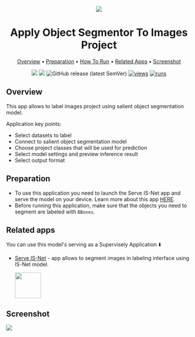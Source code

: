 <div align="center" markdown>
<img src="https://user-images.githubusercontent.com/119248312/229123689-37bb6d99-0e51-4bda-b458-edc6c7887717.jpg"/>
  
# Apply Object Segmentor To Images Project
  
<p align="center">
  <a href="#Overview">Overview</a> •
  <a href="#Preparation">Preparation</a> •
  <a href="#How-To-Run">How To Run</a> •
  <a href="#Related-Apps">Related Apps</a> •
  <a href="#Screenshot">Screenshot</a>
</p>
  
[![](https://img.shields.io/badge/supervisely-ecosystem-brightgreen)](https://ecosystem.supervise.ly/apps/supervisely-ecosystem/apply-object-segmentor-to-images-project)
[![](https://img.shields.io/badge/slack-chat-green.svg?logo=slack)](https://supervise.ly/slack)
![GitHub release (latest SemVer)](https://img.shields.io/github/v/release/supervisely-ecosystem/apply-object-segmentor-to-images-project)
[![views](https://app.supervise.ly/img/badges/views/supervisely-ecosystem/apply-object-segmentor-to-images-project.png)](https://supervise.ly)
[![runs](https://app.supervise.ly/img/badges/runs/supervisely-ecosystem/apply-object-segmentor-to-images-project.png)](https://supervise.ly)

</div>

## Overview

This app allows to label images project using salient object segmentation model.

Application key points:

- Select datasets to label
- Connect to salient object segmentation model
- Choose project classes that will be used for prediction
- Select model settings and preview inference result
- Select output format

## Preparation

- To use this application you need to launch the Serve IS-Net app and serve the model on your device. Learn more about this app [HERE](https://dev.supervise.ly/ecosystem/apps/serve-isnet).
- Before running this application, make sure that the objects you need to segment are labeled with `BBoxes`.

## Related apps

You can use this model's serving as a Supervisely Application ⬇️

- [Serve IS-Net](https://ecosystem.supervise.ly/apps/serve-isnet) - app allows to segment images in labeling interface using IS-Net model.  
    
    <img data-key="sly-module-link" data-module-slug="supervisely-ecosystem/serve-isnet" src="https://user-images.githubusercontent.com/115161827/227242070-fff3a734-af6c-447e-9cf1-fac86643291f.jpg" height="70px" margin-bottom="20px"/>
   
## Screenshot

<img src="https://user-images.githubusercontent.com/119248312/229124111-3da682a6-728f-4b98-9b9e-0ad2693787ed.jpg"/>

